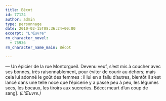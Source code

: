 ```yaml
---
title: Bécot
id: 77124
author: admin
type: personnage
date: 2010-02-15T08:36:24+00:00
excerpt: "L'Œuvre"
rm_character_novel:
  - 75936
rm_character_name_main: Bécot

---
```

— Un épicier de la rue Montorgueil. Devenu veuf, s&rsquo;est mis à coucher avec ses bonnes, très raisonnablement, pour éviter de courir au dehors; mais cela lui adonné le goût des femmes : il lui en a fallu d&rsquo;autres, bientôt il s&rsquo;est lancé dans une telle noce que l&rsquo;épicerie y a passé peu à peu, les légumes secs, les bocaux, les tiroirs aux sucreries. Bécot meurt d&rsquo;un coup de sang]. _(L&rsquo;Œuvre.)_